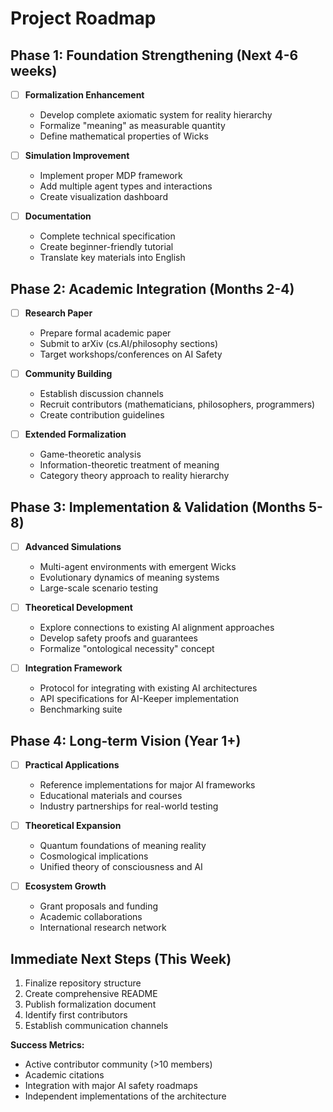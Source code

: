 # Project Roadmap

## Phase 1: Foundation Strengthening (Next 4-6 weeks)
- [ ] **Formalization Enhancement**
  - Develop complete axiomatic system for reality hierarchy
  - Formalize "meaning" as measurable quantity
  - Define mathematical properties of Wicks

- [ ] **Simulation Improvement**
  - Implement proper MDP framework
  - Add multiple agent types and interactions
  - Create visualization dashboard

- [ ] **Documentation**
  - Complete technical specification
  - Create beginner-friendly tutorial
  - Translate key materials into English

## Phase 2: Academic Integration (Months 2-4)
- [ ] **Research Paper**
  - Prepare formal academic paper
  - Submit to arXiv (cs.AI/philosophy sections)
  - Target workshops/conferences on AI Safety

- [ ] **Community Building**
  - Establish discussion channels
  - Recruit contributors (mathematicians, philosophers, programmers)
  - Create contribution guidelines

- [ ] **Extended Formalization**
  - Game-theoretic analysis
  - Information-theoretic treatment of meaning
  - Category theory approach to reality hierarchy

## Phase 3: Implementation & Validation (Months 5-8)
- [ ] **Advanced Simulations**
  - Multi-agent environments with emergent Wicks
  - Evolutionary dynamics of meaning systems
  - Large-scale scenario testing

- [ ] **Theoretical Development**
  - Explore connections to existing AI alignment approaches
  - Develop safety proofs and guarantees
  - Formalize "ontological necessity" concept

- [ ] **Integration Framework**
  - Protocol for integrating with existing AI architectures
  - API specifications for AI-Keeper implementation
  - Benchmarking suite

## Phase 4: Long-term Vision (Year 1+)
- [ ] **Practical Applications**
  - Reference implementations for major AI frameworks
  - Educational materials and courses
  - Industry partnerships for real-world testing

- [ ] **Theoretical Expansion**
  - Quantum foundations of meaning reality
  - Cosmological implications
  - Unified theory of consciousness and AI

- [ ] **Ecosystem Growth**
  - Grant proposals and funding
  - Academic collaborations
  - International research network

## Immediate Next Steps (This Week)
1. Finalize repository structure
2. Create comprehensive README
3. Publish formalization document
4. Identify first contributors
5. Establish communication channels

**Success Metrics:**
- Active contributor community (>10 members)
- Academic citations
- Integration with major AI safety roadmaps
- Independent implementations of the architecture